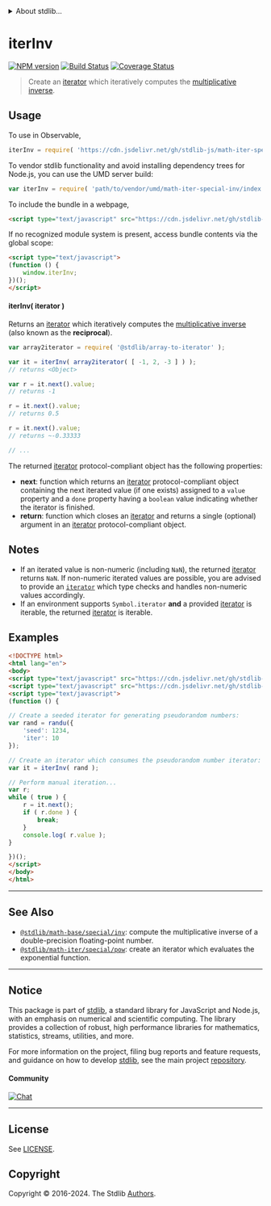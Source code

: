 <!--

@license Apache-2.0

Copyright (c) 2020 The Stdlib Authors.

Licensed under the Apache License, Version 2.0 (the "License");
you may not use this file except in compliance with the License.
You may obtain a copy of the License at

   http://www.apache.org/licenses/LICENSE-2.0

Unless required by applicable law or agreed to in writing, software
distributed under the License is distributed on an "AS IS" BASIS,
WITHOUT WARRANTIES OR CONDITIONS OF ANY KIND, either express or implied.
See the License for the specific language governing permissions and
limitations under the License.

-->


<details>
  <summary>
    About stdlib...
  </summary>
  <p>We believe in a future in which the web is a preferred environment for numerical computation. To help realize this future, we've built stdlib. stdlib is a standard library, with an emphasis on numerical and scientific computation, written in JavaScript (and C) for execution in browsers and in Node.js.</p>
  <p>The library is fully decomposable, being architected in such a way that you can swap out and mix and match APIs and functionality to cater to your exact preferences and use cases.</p>
  <p>When you use stdlib, you can be absolutely certain that you are using the most thorough, rigorous, well-written, studied, documented, tested, measured, and high-quality code out there.</p>
  <p>To join us in bringing numerical computing to the web, get started by checking us out on <a href="https://github.com/stdlib-js/stdlib">GitHub</a>, and please consider <a href="https://opencollective.com/stdlib">financially supporting stdlib</a>. We greatly appreciate your continued support!</p>
</details>

# iterInv

[![NPM version][npm-image]][npm-url] [![Build Status][test-image]][test-url] [![Coverage Status][coverage-image]][coverage-url] <!-- [![dependencies][dependencies-image]][dependencies-url] -->

> Create an [iterator][mdn-iterator-protocol] which iteratively computes the [multiplicative inverse][@stdlib/math/base/special/inv].

<!-- Section to include introductory text. Make sure to keep an empty line after the intro `section` element and another before the `/section` close. -->

<section class="intro">

</section>

<!-- /.intro -->

<!-- Package usage documentation. -->



<section class="usage">

## Usage

To use in Observable,

```javascript
iterInv = require( 'https://cdn.jsdelivr.net/gh/stdlib-js/math-iter-special-inv@umd/browser.js' )
```

To vendor stdlib functionality and avoid installing dependency trees for Node.js, you can use the UMD server build:

```javascript
var iterInv = require( 'path/to/vendor/umd/math-iter-special-inv/index.js' )
```

To include the bundle in a webpage,

```html
<script type="text/javascript" src="https://cdn.jsdelivr.net/gh/stdlib-js/math-iter-special-inv@umd/browser.js"></script>
```

If no recognized module system is present, access bundle contents via the global scope:

```html
<script type="text/javascript">
(function () {
    window.iterInv;
})();
</script>
```

#### iterInv( iterator )

Returns an [iterator][mdn-iterator-protocol] which iteratively computes the [multiplicative inverse][@stdlib/math/base/special/inv] (also known as the **reciprocal**).

```javascript
var array2iterator = require( '@stdlib/array-to-iterator' );

var it = iterInv( array2iterator( [ -1, 2, -3 ] ) );
// returns <Object>

var r = it.next().value;
// returns -1

r = it.next().value;
// returns 0.5

r = it.next().value;
// returns ~-0.33333

// ...
```

The returned [iterator][mdn-iterator-protocol] protocol-compliant object has the following properties:

-   **next**: function which returns an [iterator][mdn-iterator-protocol] protocol-compliant object containing the next iterated value (if one exists) assigned to a `value` property and a `done` property having a `boolean` value indicating whether the iterator is finished.
-   **return**: function which closes an [iterator][mdn-iterator-protocol] and returns a single (optional) argument in an [iterator][mdn-iterator-protocol] protocol-compliant object.

</section>

<!-- /.usage -->

<!-- Package usage notes. Make sure to keep an empty line after the `section` element and another before the `/section` close. -->

<section class="notes">

## Notes

-   If an iterated value is non-numeric (including `NaN`), the returned [iterator][mdn-iterator-protocol] returns `NaN`. If non-numeric iterated values are possible, you are advised to provide an [`iterator`][mdn-iterator-protocol] which type checks and handles non-numeric values accordingly.
-   If an environment supports `Symbol.iterator` **and** a provided [iterator][mdn-iterator-protocol] is iterable, the returned [iterator][mdn-iterator-protocol] is iterable.

</section>

<!-- /.notes -->

<!-- Package usage examples. -->

<section class="examples">

## Examples

<!-- eslint no-undef: "error" -->

```html
<!DOCTYPE html>
<html lang="en">
<body>
<script type="text/javascript" src="https://cdn.jsdelivr.net/gh/stdlib-js/random-iter-randu@umd/browser.js"></script>
<script type="text/javascript" src="https://cdn.jsdelivr.net/gh/stdlib-js/math-iter-special-inv@umd/browser.js"></script>
<script type="text/javascript">
(function () {

// Create a seeded iterator for generating pseudorandom numbers:
var rand = randu({
    'seed': 1234,
    'iter': 10
});

// Create an iterator which consumes the pseudorandom number iterator:
var it = iterInv( rand );

// Perform manual iteration...
var r;
while ( true ) {
    r = it.next();
    if ( r.done ) {
        break;
    }
    console.log( r.value );
}

})();
</script>
</body>
</html>
```

</section>

<!-- /.examples -->

<!-- Section to include cited references. If references are included, add a horizontal rule *before* the section. Make sure to keep an empty line after the `section` element and another before the `/section` close. -->

<section class="references">

</section>

<!-- /.references -->

<!-- Section for related `stdlib` packages. Do not manually edit this section, as it is automatically populated. -->

<section class="related">

* * *

## See Also

-   <span class="package-name">[`@stdlib/math-base/special/inv`][@stdlib/math/base/special/inv]</span><span class="delimiter">: </span><span class="description">compute the multiplicative inverse of a double-precision floating-point number.</span>
-   <span class="package-name">[`@stdlib/math-iter/special/pow`][@stdlib/math/iter/special/pow]</span><span class="delimiter">: </span><span class="description">create an iterator which evaluates the exponential function.</span>

</section>

<!-- /.related -->

<!-- Section for all links. Make sure to keep an empty line after the `section` element and another before the `/section` close. -->


<section class="main-repo" >

* * *

## Notice

This package is part of [stdlib][stdlib], a standard library for JavaScript and Node.js, with an emphasis on numerical and scientific computing. The library provides a collection of robust, high performance libraries for mathematics, statistics, streams, utilities, and more.

For more information on the project, filing bug reports and feature requests, and guidance on how to develop [stdlib][stdlib], see the main project [repository][stdlib].

#### Community

[![Chat][chat-image]][chat-url]

---

## License

See [LICENSE][stdlib-license].


## Copyright

Copyright &copy; 2016-2024. The Stdlib [Authors][stdlib-authors].

</section>

<!-- /.stdlib -->

<!-- Section for all links. Make sure to keep an empty line after the `section` element and another before the `/section` close. -->

<section class="links">

[npm-image]: http://img.shields.io/npm/v/@stdlib/math-iter-special-inv.svg
[npm-url]: https://npmjs.org/package/@stdlib/math-iter-special-inv

[test-image]: https://github.com/stdlib-js/math-iter-special-inv/actions/workflows/test.yml/badge.svg?branch=v0.2.0
[test-url]: https://github.com/stdlib-js/math-iter-special-inv/actions/workflows/test.yml?query=branch:v0.2.0

[coverage-image]: https://img.shields.io/codecov/c/github/stdlib-js/math-iter-special-inv/main.svg
[coverage-url]: https://codecov.io/github/stdlib-js/math-iter-special-inv?branch=main

<!--

[dependencies-image]: https://img.shields.io/david/stdlib-js/math-iter-special-inv.svg
[dependencies-url]: https://david-dm.org/stdlib-js/math-iter-special-inv/main

-->

[chat-image]: https://img.shields.io/gitter/room/stdlib-js/stdlib.svg
[chat-url]: https://app.gitter.im/#/room/#stdlib-js_stdlib:gitter.im

[stdlib]: https://github.com/stdlib-js/stdlib

[stdlib-authors]: https://github.com/stdlib-js/stdlib/graphs/contributors

[umd]: https://github.com/umdjs/umd
[es-module]: https://developer.mozilla.org/en-US/docs/Web/JavaScript/Guide/Modules

[deno-url]: https://github.com/stdlib-js/math-iter-special-inv/tree/deno
[deno-readme]: https://github.com/stdlib-js/math-iter-special-inv/blob/deno/README.md
[umd-url]: https://github.com/stdlib-js/math-iter-special-inv/tree/umd
[umd-readme]: https://github.com/stdlib-js/math-iter-special-inv/blob/umd/README.md
[esm-url]: https://github.com/stdlib-js/math-iter-special-inv/tree/esm
[esm-readme]: https://github.com/stdlib-js/math-iter-special-inv/blob/esm/README.md
[branches-url]: https://github.com/stdlib-js/math-iter-special-inv/blob/main/branches.md

[stdlib-license]: https://raw.githubusercontent.com/stdlib-js/math-iter-special-inv/main/LICENSE

[mdn-iterator-protocol]: https://developer.mozilla.org/en-US/docs/Web/JavaScript/Reference/Iteration_protocols#The_iterator_protocol

<!-- <related-links> -->

[@stdlib/math/base/special/inv]: https://github.com/stdlib-js/math-base-special-inv/tree/umd

[@stdlib/math/iter/special/pow]: https://github.com/stdlib-js/math-iter-special-pow/tree/umd

<!-- </related-links> -->

</section>

<!-- /.links -->

